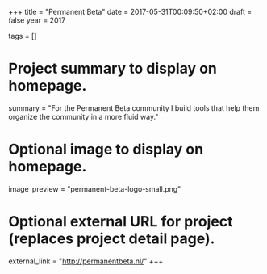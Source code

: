 +++
title = "Permanent Beta"
date = 2017-05-31T00:09:50+02:00
draft = false
year = 2017

tags = []
# Project summary to display on homepage.
summary = "For the Permanent Beta community I build tools that help them organize the community in a more fluid way."

# Optional image to display on homepage.
image_preview = "permanent-beta-logo-small.png"

# Optional external URL for project (replaces project detail page).
external_link = "http://permanentbeta.nl/"
+++
